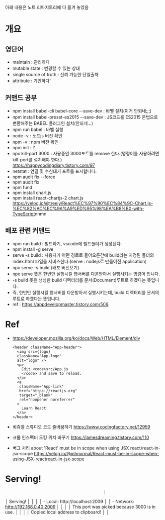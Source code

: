 아래 내용은 노트 리파지토리에 다 옮겨 놓았음

# 개요

## 영단어
- maintain : 관리하다
- mutable state : 변경할 수 있는 상태
- single source of truth : 신뢰 가능한 단일출처
- attribute : 기인하다'


## 커맨드 공부

- npm install babel-cli babel-core --save-dev : 바벨 설치(이거 안되네;;;)
- npm install babel-preset-es2015 --save-dev :  JS코드를 ES2015 문법으로 변환해주는 BABEL 플러그인 설치(안되네...)
- npm run babel : 바벨 실행
- node -v : 노드js 버전 확인
- npm -v : npm 버전 확인
- npm init : ?
- npx kill-port 3000 : 사용중인 3000포트를 remove 한다.(명령어를 사용하려면 kill-port를 설치해야 한다.)</br>
<https://happycodingdiary.tistory.com/97>
- netstat : 연결 및 수신대기 포트를 표시합니다.
- npm audit fix --force
- npm audit fix
- npm fund
- npm install chart.js
- npm install react-chartjs-2 chart.js
  <https://velog.io/@treejy/React%EC%97%90%EC%84%9C-Chart.js-%EC%82%AC%EC%9A%A9%ED%95%98%EA%B8%B0-with-TypeScript>nnmn

## 배포 관련 커맨드
- npm run build : 빌드하기, vscode에 빌드폴더가 생성된다.
- npm install -g serve
- serve -s build : 사용자가 어떤 경로로 들어오든간에 build라는 지정된 폴더의 index.html 파일을 서비스한다.(serve : nodejs로 만들어진 application)
- npx serve -s build (배포 버전보기)
- npx serve 뜻은 한번만 실행시킬 웹서버를 다운받아서 실행시키는 명령어 입니다.
- -s build 뜻은 생성한 build 디렉터리를 문서(Document)루트로 하겠다는 뜻입니다.
- 즉, 한번만 실행시킬 웹서버를 다운받아서 실행시키는데, build 디렉터리를 문서의 루트로 하겠다는 뜻입니다.
- ref : <https://appdevelopmaster.tistory.com/506>




# Ref
- https://developer.mozilla.org/ko/docs/Web/HTML/Element/div


      <header className="App-header">
        <img src={logo}
        className="App-logo"
        alt="logo" />
        <p>
          Edit <code>src/App.js
          </code> and save to reload.
        </p>
        <a
         className="App-link"
         href="https://reactjs.org"
         target="_blank"
         rel="noopener noreferrer"
        >
          Learn React
        </a>
      </header>

- 비쥬얼 스튜디오 코드 줄바꿈하기
    <https://www.codingfactory.net/12959>

- 크롬 인스펙터 도킹 위치 바꾸기
    <https://jamesdreaming.tistory.com/110>

- 버그 처리 about 'React' must be in scope when using JSX react/react-in-jsx-scope
    <https://velog.io/@mhnormal/React-must-be-in-scope-when-using-JSX-reactreact-in-jsx-scope>


# Serving!
                                                │
   │   Serving!                                       │
   │                                                  │
   │   - Local:    http://localhost:2009              │
   │   - Network:  http://192.168.0.40:2009           │
   │                                                  │
   │   This port was picked because 3000 is in use.   │
   │                                                  │
   │   Copied local address to clipboard!             │
   │                                               
